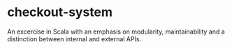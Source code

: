 # checkout-system

An excercise in Scala with an emphasis on modularity, maintainability and a distinction between internal and external APIs.
